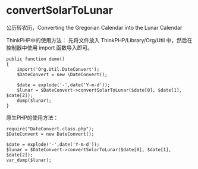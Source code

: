 # convertSolarToLunar
公历转农历，Converting the Gregorian Calendar into the Lunar Calendar


ThinkPHP中的使用方法：
	先将文件放入 ThinkPHP/Library/Org/Util 中，然后在控制器中使用 import 函数导入即可。
	
	public function demo()
	{
		import('Org.Util.DateConvert');
		$DateConvert = new \DateConvert();
		
		$date = explode('-',date('Y-m-d'));
		$lunar = $DateConvert->convertSolarToLunar($date[0], $date[1], $date[2]);
		dump($lunar);
	}
	
	
原生PHP的使用方法：

	require("DateConvert.class.php");
	$DateConvert = new DateConvert();
	
	$date = explode('-',date('Y-m-d'));
	$lunar = $DateConvert->convertSolarToLunar($date[0], $date[1], $date[2]);
	var_dump($lunar);